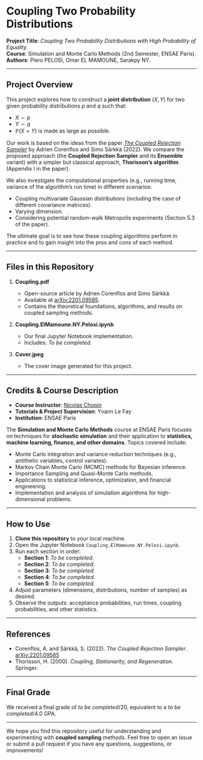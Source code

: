 # Coupling Two Probability Distributions

**Project Title**: *Coupling Two Probability Distributions with High Probability of Equality*.  
**Course**: Simulation and Monte Carlo Methods (2nd Semester, ENSAE Paris).  
**Authors**: Piero PELOSI, Omar EL MAMOUNE, Sarakpy NY.  

---

## Project Overview

This project explores how to construct a **joint distribution** $(X,Y)$ for two given probability distributions $p$ and $q$ such that:  
- $X \sim p$
- $Y \sim q$
- $\mathbb{P}(X = Y)$ is made as large as possible.  

Our work is based on the ideas from the paper [*The Coupled Rejection Sampler*](https://arxiv.org/abs/2201.09585) by Adrien Corenflos and Simo Särkkä (2022). We compare the proposed approach (the **Coupled Rejection Sampler** and its **Ensemble** variant) with a simpler but classical approach, **Thorisson’s algorithm** (Appendix I in the paper).  

We also investigate the computational properties (e.g., running time, variance of the algorithm’s run time) in different scenarios:  
- Coupling multivariate Gaussian distributions (including the case of different covariance matrices).  
- Varying dimension.  
- Considering potential random-walk Metropolis experiments (Section 5.3 of the paper).  

The ultimate goal is to see how these coupling algorithms perform in practice and to gain insight into the pros and cons of each method.

---

## Files in this Repository

1. **Coupling.pdf**  
   - Open-source article by Adrien Corenflos and Simo Särkkä.  
   - Available at [arXiv:2201.09585](https://arxiv.org/abs/2201.09585).  
   - Contains the theoretical foundations, algorithms, and results on coupled sampling methods.

2. **Coupling.ElMamoune.NY.Pelosi.ipynb**  
   - Our final Jupyter Notebook implementation.  
   - Includes: *To be completed*.  

3. **Cover.jpeg**  
   - The cover image generated for this project.  

---

## Credits & Course Description

- **Course Instructor**: [Nicolas Chopin](https://nchopin.github.io)  
- **Tutorials & Project Supervision**: Yvann Le Fay  
- **Institution**: ENSAE Paris  

The **Simulation and Monte Carlo Methods** course at ENSAE Paris focuses on techniques for **stochastic simulation** and their application to **statistics, machine learning, finance, and other domains**. Topics covered include:  
- Monte Carlo integration and variance reduction techniques (e.g., antithetic variables, control variates).  
- Markov Chain Monte Carlo (MCMC) methods for Bayesian inference.  
- Importance Sampling and Quasi-Monte Carlo methods.  
- Applications to statistical inference, optimization, and financial engineering.  
- Implementation and analysis of simulation algorithms for high-dimensional problems.  

---

## How to Use

1. **Clone this repository** to your local machine.  
2. Open the Jupyter Notebook `Coupling.ElMamoune.NY.Pelosi.ipynb`.  
3. Run each section in order:  
   - **Section 1**: *To be completed*.  
   - **Section 2**: *To be completed*.  
   - **Section 3**: *To be completed*.  
   - **Section 4**: *To be completed*.  
   - **Section 5**: *To be completed*.  
4. Adjust parameters (dimensions, distributions, number of samples) as desired.  
5. Observe the outputs: acceptance probabilities, run times, coupling probabilities, and other statistics.  

---

## References

- Corenflos, A. and Särkkä, S. (2022). *The Coupled Rejection Sampler*. [arXiv:2201.09585](https://arxiv.org/abs/2201.09585)  
- Thorisson, H. (2000). *Coupling, Stationarity, and Regeneration*. Springer.  

---

## Final Grade

We received a final grade of *to be completed*/20, equivalent to a *to be completed*/4.0 GPA.  

---

We hope you find this repository useful for understanding and experimenting with **coupled sampling** methods. Feel free to open an issue or submit a pull request if you have any questions, suggestions, or improvements!  
